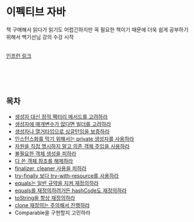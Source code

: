 # 이펙티브 자바
책 구매해서 읽다가 읽기도 어렵긴하지만 꼭 필요한 책이기 때문에 더욱 쉽게 공부하기 위해서 백기선님 강의 수강 시작
<br><br>

[인프런 링크](https://www.inflearn.com/course/이펙티브-자바-1/dashboard)
<br><br><br><br><br>

## 목차
- [생성자 대신 정적 팩터리 메서드를 고려하라](EJ_item1.md)
- [생성자에 매개변수가 많다면 빌더를 고려하라](EJ_item2.md)
- [생성자나 열거타입으로 싱글턴임을 보증하라](EJ_item3.md)
- [인스턴스화를 막기 위해서는 private 생성자를 사용하라](EJ_item4.md)
- [자원을 직접 명시하지 말고 의존 객체 주입을 사용하라](EJ_item5.md)
- [불필요한 객체 생성을 피하라](EJ_item6.md)
- [다 쓴 객체 참조를 해제하라](EJ_item7.md)
- [finalizer, cleaner 사용을 피하라](EJ_item8.md)
- [try-finally 보다 try-with-resource를 사용하라](EJ_item9.md)
- [equals는 일반 규약을 지켜 재정의하라](EJ_item10.md)
- [equals를 재정의하려거든 hashCode도 재정의하라](EJ_item11.md)
- [toString을 항상 재정의하라](EJ_item12.md)
- [clone 재정의는 주의해서 진행하라](EJ_item13.md)
- Comparable을 구현할지 고민하라

<br><br><br><br><br><br><br><br><br><br>